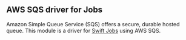 ## AWS SQS driver for Jobs

Amazon Simple Queue Service (SQS) offers a secure, durable hosted queue. This module is a driver for [Swift Jobs](https://github.com/hummingbird-project/swift-jobs) using AWS SQS.
